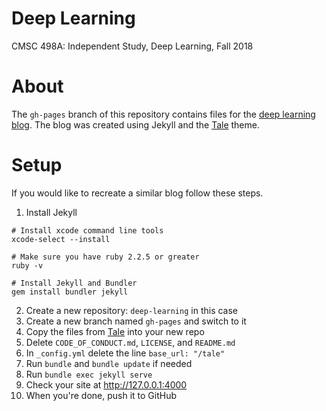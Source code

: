 # Deep Learning 
CMSC 498A: Independent Study, Deep Learning, Fall 2018

# About
The `gh-pages` branch of this repository contains files for the [deep learning blog](http://josephbergman.com/deep-learning). The blog was created using Jekyll and the [Tale](https://github.com/chesterhow/tale) theme. 

# Setup
If you would like to recreate a similar blog follow these steps. 

1. Install Jekyll
```
# Install xcode command line tools 
xcode-select --install

# Make sure you have ruby 2.2.5 or greater 
ruby -v

# Install Jekyll and Bundler 
gem install bundler jekyll
```

2. Create a new repository: `deep-learning` in this case 
3. Create a new branch named `gh-pages` and switch to it 
4. Copy the files from [Tale](https://github.com/chesterhow/tale) into your new repo 
5. Delete `CODE_OF_CONDUCT.md`, `LICENSE`, and `README.md`
6. In `_config.yml` delete the line `base_url: "/tale"`
7. Run `bundle` and `bundle update` if needed 
8. Run `bundle exec jekyll serve`
9. Check your site at http://127.0.0.1:4000
10. When you're done, push it to GitHub 
